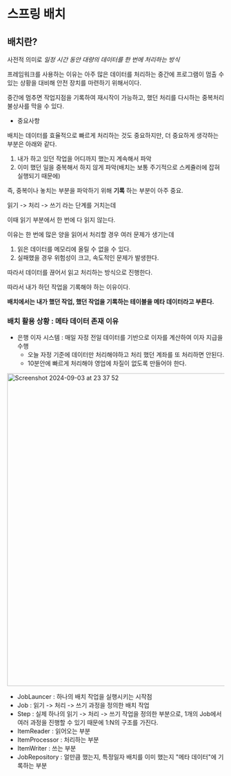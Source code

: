 # 스프링 배치

## 배치란?

사전적 의미로 *일정 시간 동안 대량의 데이터를 한 번에 처리하는 방식*

프레임워크를 사용하는 이유는 아주 많은 데이터를 처리하는 중간에 프로그램이 멈출 수 있는 상황을 대비해 안전 장치를 마련하기 위해서이다.

중간에 멈추면 작업지점을 기록하여 재시작이 가능하고, 했던 처리를 다시하는 중복처리 불상사를 막을 수 있다.

* 중요사항

배치는 데이터를 효율적으로 빠르게 처리하는 것도 중요하지만, 더 중요하게 생각하는 부분은 아래와 같다.

1. 내가 하고 있던 작업을 어디까지 했는지 계속해서 파악
2. 이미 했던 일을 중복해서 하지 않게 파악(배치는 보통 주기적으로 스케쥴러에 잡혀 실행되기 때문에)

즉, 중복이나 놓치는 부분을 파악하기 위해 **기록** 하는 부분이 아주 중요.

읽기 -> 처리 -> 쓰기 라는 단계를 거치는데

이때 읽기 부분에서 한 번에 다 읽지 않는다.

이유는 한 번에 많은 양을 읽어서 처리할 경우 여러 문제가 생기는데

1. 읽은 데이터를 메모리에 올릴 수 없을 수 있다.
2. 실패했을 경우 위험성이 크고, 속도적인 문제가 발생한다.

따라서 데이터를 끊어서 읽고 처리하는 방식으로 진행한다.

따라서 내가 하던 작업을 기록해야 하는 이유이다.

**배치에서는 내가 했던 작업, 했던 작업을 기록하는 테이블을 메타 데이터라고 부른다.**

### 배치 활용 상황 : 메타 데이터 존재 이유

* 은행 이자 시스템 : 매일 자정 전일 데이터를 기반으로 이자를 계산하여 이자 지급을 수행
    * 오늘 자정 기준에 데이터만 처리해야하고 처리 했던 계좌를 또 처리하면 안된다.
    * 10분안에 빠르게 처리해야 영업에 차질이 없도록 만들어야 한다.

<img width="726" alt="Screenshot 2024-09-03 at 23 37 52" src="https://github.com/user-attachments/assets/0d39688f-3cf5-4af0-821e-593f6e475075">

* JobLauncer : 하나의 배치 작업을 실행시키는 시작점
* Job : 읽기 -> 처리 -> 쓰기 과정을 정의한 배치 작업
* Step : 실제 하나의 읽기 -> 처리 -> 쓰기 작업을 정의한 부분으로, 1개의 Job에서 여러 과정을 진행할 수 있기 때문에 1:N의 구조를 가진다.
* ItemReader : 읽어오는 부분
* ItemProcessor : 처리하는 부분
* ItemWriter : 쓰는 부분
* JobRepository : 얼만큼 했는지, 특정일자 배치를 이미 했는지 "메타 데이터"에 기록하는 부분



